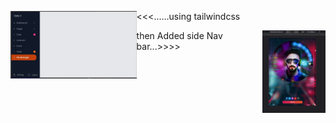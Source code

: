 <p><img align=left width="40%" src=https://github.com/op10y/side_nav_bar/blob/rootX/Sc.jpg><<<......using tailwindcss
  
  <p><img align=right width="20%" src=https://github.com/op10y/optyx.com/blob/rootX/files/opnip.jpg> then Added side Nav bar...>>>> </P>
                                                                                                              


<!---
op10y/op10y is a ✨ special ✨ repository because its `README.md` (this file) appears on your GitHub profile.
You can click the Preview link to take a look at your changes.
--->





